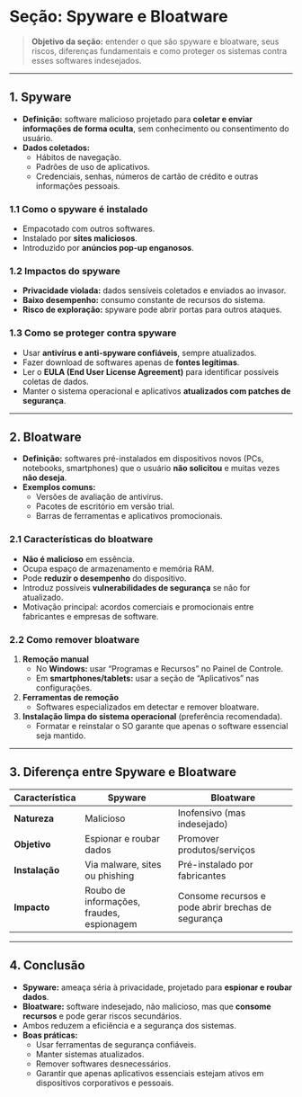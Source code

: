 # Seção: Spyware e Bloatware

> **Objetivo da seção:** entender o que são spyware e bloatware, seus riscos, diferenças fundamentais e como proteger os sistemas contra esses softwares indesejados.

---

## 1. Spyware
- **Definição:** software malicioso projetado para **coletar e enviar informações de forma oculta**, sem conhecimento ou consentimento do usuário.  
- **Dados coletados:**  
  - Hábitos de navegação.  
  - Padrões de uso de aplicativos.  
  - Credenciais, senhas, números de cartão de crédito e outras informações pessoais.  

### 1.1 Como o spyware é instalado
- Empacotado com outros softwares.  
- Instalado por **sites maliciosos**.  
- Introduzido por **anúncios pop-up enganosos**.  

### 1.2 Impactos do spyware
- **Privacidade violada:** dados sensíveis coletados e enviados ao invasor.  
- **Baixo desempenho:** consumo constante de recursos do sistema.  
- **Risco de exploração:** spyware pode abrir portas para outros ataques.  

### 1.3 Como se proteger contra spyware
- Usar **antivírus e anti-spyware confiáveis**, sempre atualizados.  
- Fazer download de softwares apenas de **fontes legítimas**.  
- Ler o **EULA (End User License Agreement)** para identificar possíveis coletas de dados.  
- Manter o sistema operacional e aplicativos **atualizados com patches de segurança**.  

---

## 2. Bloatware
- **Definição:** softwares pré-instalados em dispositivos novos (PCs, notebooks, smartphones) que o usuário **não solicitou** e muitas vezes **não deseja**.  
- **Exemplos comuns:**  
  - Versões de avaliação de antivírus.  
  - Pacotes de escritório em versão trial.  
  - Barras de ferramentas e aplicativos promocionais.  

### 2.1 Características do bloatware
- **Não é malicioso** em essência.  
- Ocupa espaço de armazenamento e memória RAM.  
- Pode **reduzir o desempenho** do dispositivo.  
- Introduz possíveis **vulnerabilidades de segurança** se não for atualizado.  
- Motivação principal: acordos comerciais e promocionais entre fabricantes e empresas de software.  

### 2.2 Como remover bloatware
1. **Remoção manual**  
   - No **Windows:** usar “Programas e Recursos” no Painel de Controle.  
   - Em **smartphones/tablets:** usar a seção de “Aplicativos” nas configurações.  
2. **Ferramentas de remoção**  
   - Softwares especializados em detectar e remover bloatware.  
3. **Instalação limpa do sistema operacional** (preferência recomendada).  
   - Formatar e reinstalar o SO garante que apenas o software essencial seja mantido.  

---

## 3. Diferença entre Spyware e Bloatware
| Característica | **Spyware** | **Bloatware** |
|----------------|-------------|---------------|
| **Natureza**   | Malicioso | Inofensivo (mas indesejado) |
| **Objetivo**   | Espionar e roubar dados | Promover produtos/serviços |
| **Instalação** | Via malware, sites ou phishing | Pré-instalado por fabricantes |
| **Impacto**    | Roubo de informações, fraudes, espionagem | Consome recursos e pode abrir brechas de segurança |

---

## 4. Conclusão
- **Spyware:** ameaça séria à privacidade, projetado para **espionar e roubar dados**.  
- **Bloatware:** software indesejado, não malicioso, mas que **consome recursos** e pode gerar riscos secundários.  
- Ambos reduzem a eficiência e a segurança dos sistemas.  
- **Boas práticas:**  
  - Usar ferramentas de segurança confiáveis.  
  - Manter sistemas atualizados.  
  - Remover softwares desnecessários.  
  - Garantir que apenas aplicativos essenciais estejam ativos em dispositivos corporativos e pessoais.  
